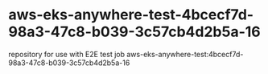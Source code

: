 # aws-eks-anywhere-test-4bcecf7d-98a3-47c8-b039-3c57cb4d2b5a-16
repository for use with E2E test job aws-eks-anywhere-test:4bcecf7d-98a3-47c8-b039-3c57cb4d2b5a-16
